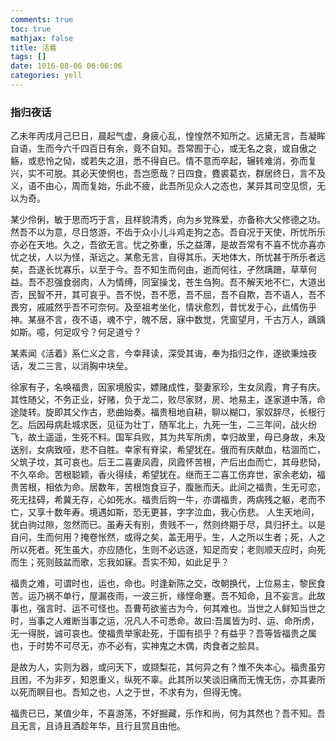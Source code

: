 ```yaml
---
comments: true
toc: true
mathjax: false
title: 活着
tags: []
date: 1016-08-06 06:06:06
categories: yell
---
```


### 指归夜话

乙未年丙戌月己巳日，晨起气虚，身疲心乱，惶惶然不知所之。远黛无言，吾凝眸自语，生而今六千四百日有余，竟不自知。吾常囿于心，或无名之哀，或自傲之觞，或悲怜之恸，或若失之沮，悉不得自已。情不意而卒起，辗转难消，弥而复兴，实不可脱。其必天使惘也，吾岂愿哉？日四食，麑裘葛衣，群居终日，言不及义，语不由心，周而复始，乐此不疲，此吾所见众人之态也，某异其司空见惯，无以为奇。

某少伶俐，敏于思而巧于言，且样貌清秀，向为乡党殊爱，亦备称大父修德之功。然吾不以为意，尽日悠游，不齿于众小儿斗鸡走狗之态。吾自况于天使，所忧所乐亦必在天地。久之，吾欲无言。忧之弥重，乐之益薄，是故吾常有不喜不忧亦喜亦忧之状，人以为怪，渐远之。某愈无言，自得其乐。天地体大，所忧甚于所乐者远矣，吾遂长忧寡乐，以至于今。吾不知生而何由，逝而何往，孑然蹒跚，草草何益。吾不忍强食弱肉，人为情缚，同室操戈，苍生刍狗。吾不解天地不仁，大道出否，民智不开，其可哀乎。吾不悦，吾不愿，吾不屈，吾不自欺，吾不语人，吾不畏穷，戚戚然乎吾不可奈何。及至祖考坐化，情状愈烈，昔忧发于心，此情伤乎神。某昼不言，夜不语，魂不宁，魄不居，寐中数觉，凭窗望月，千古万人，踽踽如斯。噫，何足叹兮？何足道兮？

某素闻《活着》系仁义之言，今幸拜读，深受其诲，奉为指归之作，遂欲秉烛夜话，发二三言，以消胸中块垒。

徐家有子，名唤福贵，因家境殷实，嫖赌成性，娶妻家珍，生女凤霞，育子有庆。其性随父，不务正业，好赌，负于龙二，败尽家财，房、地易主，遂家道中落，命途陡转。旋即其父作古，悲曲始奏。福贵租地自耕，聊以糊口，家奴辞尽，长根行乞。后因母病赴城求医，见征为壮丁，随军北上，九死一生，二三年间，战火纷飞，故土遥遥，生死不料。国军兵败，其为共军所虏，幸归故里，母已身故，未及送别，女病致哑，悲不自胜。幸家有脊梁，希望犹在。俄而有庆献血，枯涸而亡，父筑子坟，其可哀也。后王二喜妻凤霞，凤霞怀苦根，产后出血而亡，其母悲恸，不久卒命。苦根聪颖，香火得续，希望犹在。继而王二喜工伤弃世，家余老幼，福贵苦根，相依为命。居数年，苦根饱食豆子，腹胀而夭。此间之福贵，生无可恋，死无挂碍，希冀无存，心如死水。福贵后购一牛，亦谓福贵，两病残之躯，老而不亡，又享十数年寿。境遇如斯，恐无更甚，字字泣血，我心伤悲。
 人生天地间，犹白驹过隙，忽然而已。虽寿夭有别，贵贱不一，然则终期于尽，具归抔土。以是自问，生而何用？掩卷怅然，或得之矣，盖无用乎。生，人之所以生者；死，人之所以死者。死生虽大，亦应随化，生则不必远逐，知足而安；老则顺天应时，向死而生；死则鼓盆而歌，忘我如寐。吾实不知，如此足乎？

福贵之难，可谓时也，运也，命也。时逢新陈之交，改朝换代，上位易主，黎民食苦。运乃祸不单行，屋漏夜雨，一波三折，缘悭命蹇。吾不知命，且不妄言。此故事也，强言时、运不可怪也。吾曹苟欲鉴古为今，何其难也。当世之人鲜知当世之时，当事之人难断当事之运，况凡人不可悉命。故曰:吾属皆为时、运、命所虏，无一得脱，诚可哀也。使福贵举家赴死，于国有损乎？有益乎？吾等皆福贵之属也，于时势不可尽无，亦不必有，实神鬼之木偶，肉食者之脍具。

是故为人，实则为器，或问天下，或撷梨花，其何异之有？惟不失本心。福贵虽穷且困，不为非歹，知恩重义，纵死不辜。此其所以笑谈旧痛而无愧无伤，亦其妻所以死而瞑目也。吾知之也，人之于世，不求有为，但得无愧。

福贵已已，某值少年，不喜游荡，不好掘藏，乐作和尚，何为其然也？吾不知。吾且无言，且诗且酒趁年华，且行且赏且由他。
